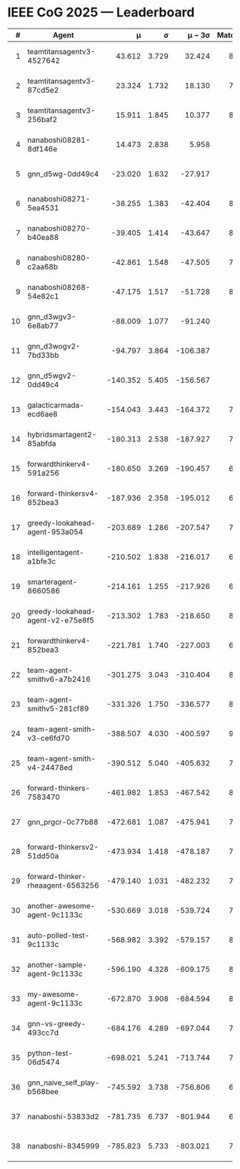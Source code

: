 # IEEE CoG 2025 — Leaderboard

| # | Agent | μ | σ | μ − 3σ | Matches | Updated |
|---:|---|---:|---:|---:|---:|---|
| 1 | teamtitansagentv3-4527642 | 43.612 | 3.729 | 32.424 | 8616 | 2025-08-30 20:52 |
| 2 | teamtitansagentv3-87cd5e2 | 23.324 | 1.732 | 18.130 | 7758 | 2025-08-30 20:52 |
| 3 | teamtitansagentv3-256baf2 | 15.911 | 1.845 | 10.377 | 8354 | 2025-08-30 20:52 |
| 4 | nanaboshi08281-8df146e | 14.473 | 2.838 | 5.958 | 356 | 2025-08-30 20:52 |
| 5 | gnn_d5wg-0dd49c4 | -23.020 | 1.632 | -27.917 | 180 | 2025-08-30 20:52 |
| 6 | nanaboshi08271-5ea4531 | -38.255 | 1.383 | -42.404 | 8438 | 2025-08-30 20:52 |
| 7 | nanaboshi08270-b40ea88 | -39.405 | 1.414 | -43.647 | 8500 | 2025-08-30 20:52 |
| 8 | nanaboshi08280-c2aa68b | -42.861 | 1.548 | -47.505 | 7818 | 2025-08-30 20:52 |
| 9 | nanaboshi08268-54e82c1 | -47.175 | 1.517 | -51.728 | 8040 | 2025-08-30 20:52 |
| 10 | gnn_d3wgv3-6e8ab77 | -88.009 | 1.077 | -91.240 | 238 | 2025-08-30 20:52 |
| 11 | gnn_d3wogv2-7bd33bb | -94.797 | 3.864 | -106.387 | 350 | 2025-08-30 20:52 |
| 12 | gnn_d5wgv2-0dd49c4 | -140.352 | 5.405 | -156.567 | 286 | 2025-08-30 20:52 |
| 13 | galacticarmada-ecd6ae8 | -154.043 | 3.443 | -164.372 | 7860 | 2025-08-30 20:52 |
| 14 | hybridsmartagent2-85abfda | -180.313 | 2.538 | -187.927 | 7133 | 2025-08-30 20:52 |
| 15 | forwardthinkerv4-591a256 | -180.650 | 3.269 | -190.457 | 6933 | 2025-08-30 20:52 |
| 16 | forward-thinkersv4-852bea3 | -187.936 | 2.358 | -195.012 | 6625 | 2025-08-30 20:52 |
| 17 | greedy-lookahead-agent-953a054 | -203.689 | 1.286 | -207.547 | 7484 | 2025-08-30 20:52 |
| 18 | intelligentagent-a1bfe3c | -210.502 | 1.838 | -216.017 | 6947 | 2025-08-30 20:52 |
| 19 | smarteragent-8660586 | -214.161 | 1.255 | -217.926 | 6707 | 2025-08-30 20:52 |
| 20 | greedy-lookahead-agent-v2-e75e8f5 | -213.302 | 1.783 | -218.650 | 8456 | 2025-08-30 20:52 |
| 21 | forwardthinkerv4-852bea3 | -221.781 | 1.740 | -227.003 | 6857 | 2025-08-30 20:52 |
| 22 | team-agent-smithv6-a7b2416 | -301.275 | 3.043 | -310.404 | 8520 | 2025-08-30 20:52 |
| 23 | team-agent-smithv5-281cf89 | -331.326 | 1.750 | -336.577 | 8720 | 2025-08-30 20:52 |
| 24 | team-agent-smith-v3-ce6fd70 | -388.507 | 4.030 | -400.597 | 9298 | 2025-08-30 20:52 |
| 25 | team-agent-smith-v4-24478ed | -390.512 | 5.040 | -405.632 | 7938 | 2025-08-30 20:52 |
| 26 | forward-thinkers-7583470 | -461.982 | 1.853 | -467.542 | 8040 | 2025-08-30 20:52 |
| 27 | gnn_prgcr-0c77b88 | -472.681 | 1.087 | -475.941 | 7670 | 2025-08-30 20:52 |
| 28 | forward-thinkersv2-51dd50a | -473.934 | 1.418 | -478.187 | 7470 | 2025-08-30 20:52 |
| 29 | forward-thinker-rheaagent-6563256 | -479.140 | 1.031 | -482.232 | 7282 | 2025-08-30 20:52 |
| 30 | another-awesome-agent-9c1133c | -530.669 | 3.018 | -539.724 | 7800 | 2025-08-30 20:52 |
| 31 | auto-polled-test-9c1133c | -568.982 | 3.392 | -579.157 | 8260 | 2025-08-30 20:52 |
| 32 | another-sample-agent-9c1133c | -596.190 | 4.328 | -609.175 | 8500 | 2025-08-30 20:52 |
| 33 | my-awesome-agent-9c1133c | -672.870 | 3.908 | -684.594 | 8180 | 2025-08-30 20:52 |
| 34 | gnn-vs-greedy-493cc7d | -684.176 | 4.289 | -697.044 | 7060 | 2025-08-30 20:52 |
| 35 | python-test-06d5474 | -698.021 | 5.241 | -713.744 | 7080 | 2025-08-30 20:52 |
| 36 | gnn_naive_self_play-b568bee | -745.592 | 3.738 | -756.806 | 6920 | 2025-08-30 20:52 |
| 37 | nanaboshi-53833d2 | -781.735 | 6.737 | -801.944 | 6220 | 2025-08-30 20:52 |
| 38 | nanaboshi-8345999 | -785.823 | 5.733 | -803.021 | 7230 | 2025-08-30 20:52 |
